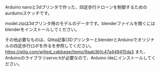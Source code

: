 Arduino nanoと3dプリンタで作った、四足歩行ドローンを制御するためのaurduinoスケッチです。

model.zipは3dプリンタ用のモデルのデータです。blenderファイルを開くにはblenderをインストールしてください。

その他必要なものは、Qitta記事(3DプリンターとblenderとArduinoでオリジナルの四足歩行ロボを作るを参照してください。
https://qiita.com/wilted_cabbage/items/9aab3b1c47a449415da3
また、Arduinoのライブラリservo.hが必要なので、Arduino ideにインストールしてください。
